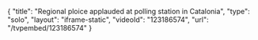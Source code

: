 {
    "title": "Regional ploice applauded at polling station in Catalonia",
    "type": "solo",
    "layout": "iframe-static",
    "videoId": "123186574",
    "url": "\/tvpembed\/123186574"
}